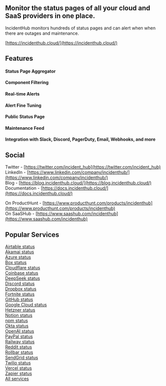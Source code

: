 ## Monitor the status pages of all your cloud and SaaS providers in one place. 

IncidentHub monitors hundreds of status pages and can alert when when there are outages and maintenance.

[https://incidenthub.cloud/](https://incidenthub.cloud/)

## Features
#### Status Page Aggregator
#### Component Filtering
#### Real-time Alerts
#### Alert Fine Tuning
#### Public Status Page
#### Maintenance Feed
#### Integration with Slack, Discord, PagerDuty, Email, Webhooks, and more

## Social
Twitter - [https://twitter.com/incident_hub](https://twitter.com/incident_hub)  
LinkedIn - [https://www.linkedin.com/company/incidenthub/](https://www.linkedin.com/company/incidenthub/)  
Blog - [https://blog.incidenthub.cloud/](https://blog.incidenthub.cloud/)  
Documentation - [https://docs.incidenthub.cloud/](https://docs.incidenthub.cloud/)  

On ProductHunt - [https://www.producthunt.com/products/incidenthub](https://www.producthunt.com/products/incidenthub)  
On SaaSHub - [https://www.saashub.com/incidenthub](https://www.saashub.com/incidenthub)

## Popular Services
[Airtable status](https://incidenthub.cloud/status/airtable)  
[Akamai status](https://incidenthub.cloud/status/akamai)  
[Azure status](https://incidenthub.cloud/status/azure)  
[Box status](https://incidenthub.cloud/status/box)  
[Cloudflare status](https://incidenthub.cloud/status/cloudflare)  
[Coinbase status](https://incidenthub.cloud/status/coinbase)  
[DeepSeek status](https://incidenthub.cloud/status/deepseek)  
[Discord status](https://incidenthub.cloud/status/discord)  
[Dropbox status](https://incidenthub.cloud/status/dropbox)  
[Fortnite status](https://incidenthub.cloud/status/fortnite)  
[GitHub status](https://incidenthub.cloud/status/github)  
[Google Cloud status](https://incidenthub.cloud/status/googlecloudplatform)  
[Hetzner status](https://incidenthub.cloud/status/hetzner)  
[Notion status](https://incidenthub.cloud/status/notion)  
[npm status](https://incidenthub.cloud/status/npm)  
[Okta status](https://incidenthub.cloud/status/okta)  
[OpenAI status](https://incidenthub.cloud/status/openai)  
[PayPal status](https://incidenthub.cloud/status/paypal)  
[Railway status](https://incidenthub.cloud/status/railway)  
[Reddit status](https://incidenthub.cloud/status/reddit)  
[Rollbar status](https://incidenthub.cloud/status/rollbar)  
[SendGrid status](https://incidenthub.cloud/status/sendgrid)  
[Twilio status](https://incidenthub.cloud/status/twilio)  
[Vercel status](https://incidenthub.cloud/status/vercel)  
[Zapier status](https://incidenthub.cloud/status/zapier)  
[All services](https://incidenthub.cloud/services)
